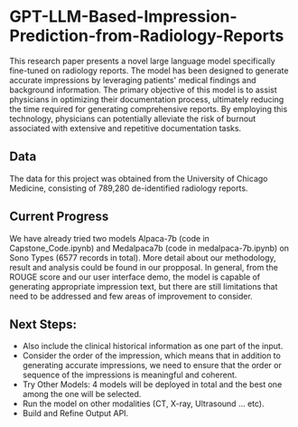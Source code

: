 # GPT-LLM-Based-Impression-Prediction-from-Radiology-Reports

This research paper presents a novel large language model specifically fine-tuned on radiology reports. The model has been designed to generate accurate impressions by leveraging patients' medical findings and background information. The primary objective of this model is to assist physicians in optimizing their documentation process, ultimately reducing the time required for generating comprehensive reports. By employing this technology, physicians can potentially alleviate the risk of burnout associated with extensive and repetitive documentation tasks.

## Data
The data for this project was obtained from the University of Chicago Medicine, consisting of 789,280 de-identified radiology reports. 

## Current Progress
We have already tried two models Alpaca-7b (code in Capstone_Code.ipynb) and Medalpaca7b (code in medalpaca-7b.ipynb) on Sono Types (6577 records in total). More detail about our methodology, result and analysis could be found in our propposal. In general, from the ROUGE score and our user interface demo, the model is capable of generating appropriate impression text, but there are still limitations that need to be addressed and few areas of improvement to consider.

## Next Steps:
- Also include the clinical historical information as one part of the input.
- Consider the order of the impression, which means that in addition to generating accurate impressions, we need to ensure that the order or sequence of the impressions is meaningful and coherent.
- Try Other Models: 4 models will be deployed in total and the best one among the one will be selected.
- Run the model on other modalities (CT, X-ray, Ultrasound … etc).
- Build and Refine Output API.
